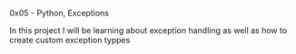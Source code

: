 0x05 - Python, Exceptions

In this project I will be learning about exception handling as well as how to create custom exception typpes
